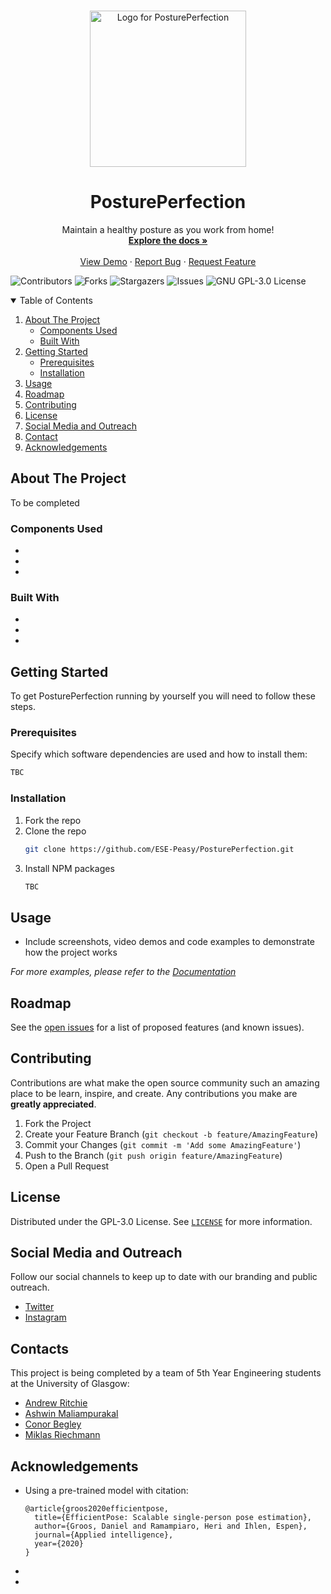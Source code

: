 <!-- PROJECT LOGO -->
<br />
<p align="center">

  <img src="docs/images/logo.svg" alt="Logo for PosturePerfection" width="250">

  <h1 align="center">PosturePerfection</h1>

  <p align="center">
    Maintain a healthy posture as you work from home!
    <br />
    <a href="https://ese-peasy.github.io/PosturePerfection/"><strong>Explore the docs »</strong></a>
    <br />
    <br />
    <a href="https://github.com/ESE-Peasy/PosturePerfection">View Demo</a>
    ·
    <a href="https://github.com/ESE-Peasy/PosturePerfection/issues">Report Bug</a>
    ·
    <a href="https://github.com/ESE-Peasy/PosturePerfection/issues">Request Feature</a>
  </p>
</p>

![Contributors](https://img.shields.io/github/contributors/ESE-Peasy/PosturePerfection.svg?style=for-the-badge)
![Forks](https://img.shields.io/github/forks/ESE-Peasy/PosturePerfection.svg?style=for-the-badge)
![Stargazers](https://img.shields.io/github/stars/ESE-Peasy/PosturePerfection.svg?style=for-the-badge)
![Issues](https://img.shields.io/github/issues/ESE-Peasy/PosturePerfection.svg?style=for-the-badge)
![GNU GPL-3.0 License](https://img.shields.io/github/license/ESE-Peasy/PosturePerfection.svg?style=for-the-badge)

<!-- TABLE OF CONTENTS -->
<details open="open">
  <summary>Table of Contents</summary>
  <ol>
    <li>
      <a href="#about-the-project">About The Project</a>
      <ul>
        <li><a href="#components-used">Components Used</a></li>
        <li><a href="#built-with">Built With</a></li>
      </ul>
    </li>
    <li>
      <a href="#getting-started">Getting Started</a>
      <ul>
        <li><a href="#prerequisites">Prerequisites</a></li>
        <li><a href="#installation">Installation</a></li>
      </ul>
    </li>
    <li><a href="#usage">Usage</a></li>
    <li><a href="#roadmap">Roadmap</a></li>
    <li><a href="#contributing">Contributing</a></li>
    <li><a href="#license">License</a></li>
    <li><a href="#social-media-and-outreach">Social Media and Outreach</a></li>
    <li><a href="#contacts">Contact</a></li>
    <li><a href="#acknowledgements">Acknowledgements</a></li>
  </ol>
</details>



<!-- ABOUT THE PROJECT -->
## About The Project

To be completed

### Components Used

*
*
*
### Built With

* <!-- [Bootstrap](https://getbootstrap.com) -->
* <!-- [JQuery](https://jquery.com) -->
* <!-- [Laravel](https://laravel.com) -->


<!-- GETTING STARTED -->
## Getting Started

To get PosturePerfection running by yourself you will need to follow these steps.

### Prerequisites

Specify which software dependencies are used and how to install them:

  ```sh
  TBC
  ```

### Installation

1. Fork the repo
2. Clone the repo
   ```sh
   git clone https://github.com/ESE-Peasy/PosturePerfection.git
   ```
3. Install NPM packages
   ```sh
   TBC
   ```


<!-- USAGE EXAMPLES -->
## Usage

* Include screenshots, video demos and code examples to demonstrate how the project works

_For more examples, please refer to the [Documentation](https://example.com)_


<!-- ROADMAP -->
## Roadmap

See the [open issues](https://github.com/ESE-Peasy/PosturePerfection/issues) for a list of proposed features (and known issues).


<!-- CONTRIBUTING -->
## Contributing

Contributions are what make the open source community such an amazing place to be learn, inspire, and create. Any contributions you make are **greatly appreciated**.

1. Fork the Project
2. Create your Feature Branch (`git checkout -b feature/AmazingFeature`)
3. Commit your Changes (`git commit -m 'Add some AmazingFeature'`)
4. Push to the Branch (`git push origin feature/AmazingFeature`)
5. Open a Pull Request


<!-- LICENSE -->
## License

Distributed under the GPL-3.0 License. See [`LICENSE`](https://github.com/ESE-Peasy/PosturePerfection/blob/main/LICENSE) for more information.

<!-- SOCIAL -->
## Social Media and Outreach

Follow our social channels to keep up to date with our branding and public outreach.

 * [Twitter](https://twitter.com/PosturePerfect3)
 * [Instagram](https://www.instagram.com/postureperfection1/)
 
<!-- CONTACT -->
## Contacts

This project is being completed by a team of 5th Year Engineering students at the University of Glasgow:

* [Andrew Ritchie](https://github.com/Andrew-Ritchie) 
* [Ashwin Maliampurakal](https://github.com/Ashwin-MJ)
* [Conor Begley](https://github.com/C-Begley)
* [Miklas Riechmann](https://github.com/miklasr)



<!-- ACKNOWLEDGEMENTS -->
## Acknowledgements
* Using a pre-trained model with citation:
    ```
    @article{groos2020efficientpose,
      title={EfficientPose: Scalable single-person pose estimation},
      author={Groos, Daniel and Ramampiaro, Heri and Ihlen, Espen},
      journal={Applied intelligence},
      year={2020}
    }
    ```
* 
* 
